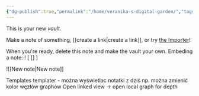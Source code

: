 ```yaml
---
{"dg-publish":true,"permalink":"/home/veranika-s-digital-garden/","tags":["gardenEntry"]}
---
```




This is your new *vault*.

Make a note of something, [[create a link\|create a link]], or try [the Importer](https://help.obsidian.md/Plugins/Importer)!

When you're ready, delete this note and make the vault your own.
Embeding a  note: ! [ [] ]

![[New note\|New note]]


Templates
templater - można wyświetlac notatki z dziś np.
można zmienić kolor węzłów graphów
Open linked view -> open local graph for depth